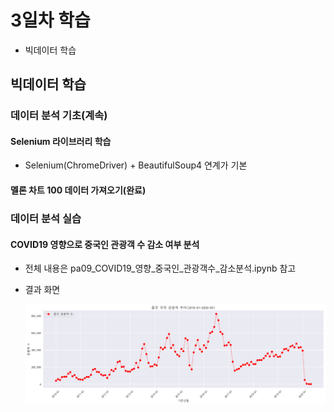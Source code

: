 # 3일차 학습
- 빅데이터 학습

## 빅데이터 학습

### 데이터 분석 기초(계속)

#### Selenium 라이브러리 학습
- Selenium(ChromeDriver) + BeautifulSoup4 연계가 기본

#### 멜론 차트 100 데이터 가져오기(완료)

### 데이터 분석 실습

#### COVID19 영향으로 중국인 관광객 수 감소 여부 분석
- 전체 내용은 pa09_COVID19_영향_중국인_관광객수_감소분석.ipynb 참고
- 결과 화면

    ![중국관광객](https://github.com/hyanyul/python-analysis-2024/blob/main/images/pa05.png?raw=true)